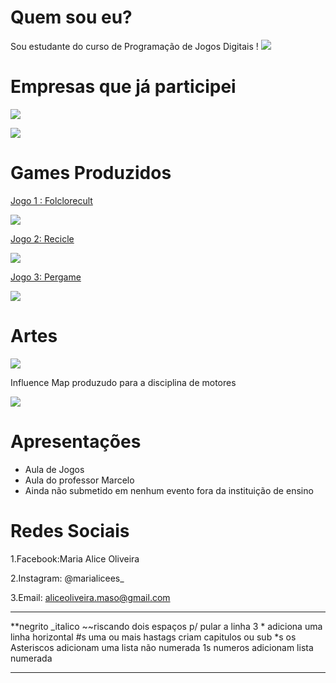 


#  Quem sou eu?

Sou estudante do curso de Programação de Jogos Digitais !
![](maria.jpg)

# Empresas que já participei

![](alices.png)

![](Elice.png)

#  Games Produzidos

[Jogo 1 : Folclorecult](https://eliciaa.github.io/Folclorecult)

![](folclorecult.png)

[Jogo 2:  Recicle](https://alicinhaa.github.io/Recicle)

![](Recicle.png) 

[Jogo 3:  Pergame](https://eliciaa.github.io/Pergame)

![](pergame.png)  

#  Artes 
![](https://www.google.com.br/search?q=pixel+art+gato&tbm=isch&tbo=u&source=univ&sa=X&ved=0ahUKEwirivC58JjZAhXCf5AKHfW0BPkQsAQIJw&biw=1920&bih=974#imgrc=kYzvpcmiyPp-cM:)


Influence Map produzudo para a disciplina de motores

![](PhotoGrid_1518328631443.jpg)

#  Apresentações
* Aula de Jogos 
* Aula do professor  Marcelo  
* Ainda não submetido em nenhum evento fora da instituição de ensino
  
# Redes Sociais

1.Facebook:Maria Alice Oliveira

2.Instagram: @marialicees_

3.Email: aliceoliveira.maso@gmail.com 

***


**negrito
_italico
~~riscando
  dois espaços p/ pular a linha 
  3 * adiciona uma linha horizontal
  #s uma ou mais hastags criam capitulos ou sub
  *s os Asteriscos adicionam uma lista não numerada 
  1s numeros adicionam lista numerada
  
  ***
